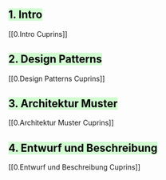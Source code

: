 
## <mark style="background: #BBFABBA6;">1. Intro</mark>

[[0.Intro Cuprins]]

## <mark style="background: #BBFABBA6;">2. Design Patterns</mark>

[[0.Design Patterns Cuprins]]


## <mark style="background: #BBFABBA6;">3. Architektur Muster</mark>

[[0.Architektur Muster Cuprins]]


## <mark style="background: #BBFABBA6;">4. Entwurf und Beschreibung</mark>

[[0.Entwurf und Beschreibung Cuprins]]

